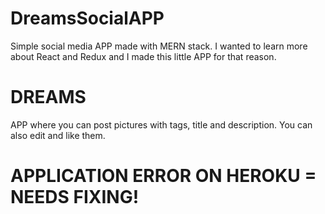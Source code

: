 # DreamsSocialAPP

Simple social media APP made with MERN stack. I wanted to learn more about React and Redux and I made this little APP for that reason.  


# DREAMS 
APP where you can post pictures with tags, title and description. You can also edit and like them.


# APPLICATION ERROR ON HEROKU = NEEDS FIXING!
